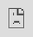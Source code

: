 ```yaml
---
layout: default
title: Overview
nav_order: 1
---
```

# NGVO - Next Gen Visual Overhaul

NGVO (Next Generation Visual Overhaul) is a comprehensive visual baseline list designed around the philosophy as making it as moddable as possible while offering the absolute best visuals you can find. As such, the plugin count is under 300 with less than 40 ESP/ESM's, giving you over 210 ESP/ESM slots to work with.

<div class="youtube-container">
  <iframe style="position: absolute; top: 0; left: 0; width: 100%; height: 100%;" 
    src="https://www.youtube.com/embed/ypRo6a3mTLw?si=UniGz2WEohe6rQ9W" 
    title="YouTube video player" 
    frameborder="0" 
    allow="accelerometer; autoplay; clipboard-write; encrypted-media; gyroscope; picture-in-picture; web-share" 
    referrerpolicy="strict-origin-when-cross-origin" 
    allowfullscreen>
  </iframe>
</div>

## Key Features

### Tools at your disposal
NGVO (Next Generation Visual Overhaul) is a comprehensive visual baseline list designed around the philosophy as making it as moddable as possible while offering the absolute best visuals you can find. As such, the plugin count is under 300 with less than 40 ESP/ESM's, giving you over 210 ESP/ESM slots to work with.

### Graphical Changes
The primary focus of NGVO is the visuals. Although some things are subject to change, NGVO attempts to introduce a more vibrant ﻿Skyrim atmosphere with mods such as Fantasia Landscapes, Traverse the Ulvenwald, Cabbage ENB and Vinland Grass Patch.

### Modular
NGVO is separated in a way to make it easy to use and understand. For example, Northern Roads is included by default but you can simple remove it as well as all of its patches (located in the same separator), rerun LODs and you have yourself Blended Roads instead.

### Engine Enhancement
Stability, Balance, Bug Fixes, & Performance Improvements. As with any modern modlist, NGVO comes with all of the latest bugfixes and improvements where possible. The list was designed with STABILITY and optimization in mind.